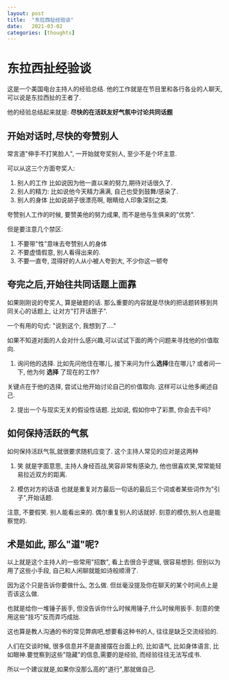 ```yaml
---
layout: post
title:  "东拉西扯经验谈"
date:   2021-03-02
categories: [thoughts]
---
```


# 东拉西扯经验谈

这是一个美国电台主持人的经验总结.
他的工作就是在节目里和各行各业的人聊天, 可以说是东拉西扯的王者了.

他的经验总结起来就是: **尽快的在活跃友好气氛中讨论共同话题**

## 开始对话时,尽快的夸赞别人

常言道"伸手不打笑脸人", 一开始就夸奖别人, 至少不是个坏主意.

可以从这三个方面夸奖人:

1. 别人的工作
   比如说因为他一直以来的努力,期待对话很久了.
2. 别人的精力:
   比如说他今天精力满满, 自己也受到鼓舞/感染了.
3. 别人的身体
   比如说胡子很漂亮啊, 眼睛给人印象深刻之类.

夸赞别人工作的时候, 要赞美他的努力成果, 而不是他与生俱来的"优势".

但是要注意几个禁区:

1. 不要带"性"意味去夸赞别人的身体
2. 不要虚情假意, 别人看得出来的.
3. 不要一直夸, 混得好的人从小被人夸到大, 不少你这一顿夸

## 夸完之后,开始往共同话题上面靠

如果刚刚说的夸奖人, 算是破题的话.
那么重要的内容就是尽快的把话题转移到共同关心的话题上, 让对方"打开话匣子".

一个有用的句式: "说到这个, 我想到了...."

如果不知道对面的人会对什么感兴趣,可以试试下面的两个问题来寻找他的价值取向.

1. 询问他的选择.
比如先问他住在哪儿, 接下来问为什么**选择**住在哪儿?
或者问一下, 他为何 **选择** 了现在的工作?

关键点在于他的选择, 尝试让他开始讨论自己的价值取向.
这样可以让他多阐述自己.

2. 提出一个与现实无关的假设性话题.
比如说, 假如你中了彩票, 你会去干吗?

## 如何保持活跃的气氛

如何保持活跃气氛,就很要求随机应变了. 这个主持人常见的应对是这两种

1. 笑
   就是字面意思, 主持人身经百战,笑容非常有感染力, 他也很喜欢笑,常常能轻易拉近双方的距离.

2. 模仿对方的话语
   也就是重复对方最后一句话的最后三个词或者某些词作为"引子",开始话题.

注意, 不要假笑. 别人能看出来的.
偶尔重复别人的话就好. 刻意的模仿,别人也是能察觉的.

## 术是如此, 那么"道"呢?

以上就是这个主持人的一些常用"招数", 看上去很合乎逻辑, 很容易想到.
但别以为用了这些小手段, 自己和人闲聊就能如诗般顺滑了.

因为这个只是告诉你要做什么, 怎么做.
但丝毫没提及你在聊天的某个时间点上是否该这么做.

也就是给你一堆锤子扳手, 但没告诉你什么时候用锤子,什么时候用扳手.
刻意的使用这些"技巧"反而弄巧成拙.

这也算是教人沟通的书的常见弊病吧,想要看这种书的人, 往往是缺乏交流经验的.

人们在交谈时候, 很多信息并不是直接摆在台面上的, 比如语气, 比如身体语言, 比如眼神.要觉察到这些"隐藏"的信息,需要的是经验, 而经验往往无法写成书.

所以一个建议就是,如果你没那么高的"道行",那就做自己.
